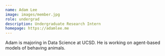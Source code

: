 ```yaml
---
name: Adam Lee
image: images/member.jpg
role: undergrad
description: Undergraduate Research Intern
homepage: https://adamlee.me
---
```


Adam is majoring in Data Science at UCSD. He is working on agent-based models of behaving animals.